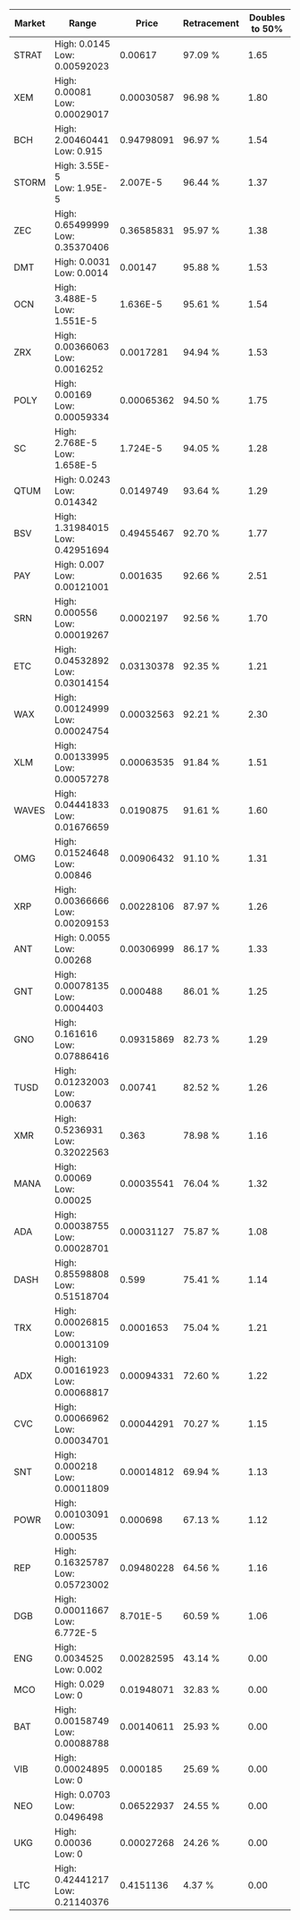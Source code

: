 | Market | Range | Price| Retracement | Doubles to 50% |
| --- | --- | --- | --- | --- |
| STRAT | High: 0.0145<br />Low: 0.00592023 | 0.00617 | 97.09 % | 1.65 |
| XEM | High: 0.00081<br />Low: 0.00029017 | 0.00030587 | 96.98 % | 1.80 |
| BCH | High: 2.00460441<br />Low: 0.915 | 0.94798091 | 96.97 % | 1.54 |
| STORM | High: 3.55E-5<br />Low: 1.95E-5 | 2.007E-5 | 96.44 % | 1.37 |
| ZEC | High: 0.65499999<br />Low: 0.35370406 | 0.36585831 | 95.97 % | 1.38 |
| DMT | High: 0.0031<br />Low: 0.0014 | 0.00147 | 95.88 % | 1.53 |
| OCN | High: 3.488E-5<br />Low: 1.551E-5 | 1.636E-5 | 95.61 % | 1.54 |
| ZRX | High: 0.00366063<br />Low: 0.0016252 | 0.0017281 | 94.94 % | 1.53 |
| POLY | High: 0.00169<br />Low: 0.00059334 | 0.00065362 | 94.50 % | 1.75 |
| SC | High: 2.768E-5<br />Low: 1.658E-5 | 1.724E-5 | 94.05 % | 1.28 |
| QTUM | High: 0.0243<br />Low: 0.014342 | 0.0149749 | 93.64 % | 1.29 |
| BSV | High: 1.31984015<br />Low: 0.42951694 | 0.49455467 | 92.70 % | 1.77 |
| PAY | High: 0.007<br />Low: 0.00121001 | 0.001635 | 92.66 % | 2.51 |
| SRN | High: 0.000556<br />Low: 0.00019267 | 0.0002197 | 92.56 % | 1.70 |
| ETC | High: 0.04532892<br />Low: 0.03014154 | 0.03130378 | 92.35 % | 1.21 |
| WAX | High: 0.00124999<br />Low: 0.00024754 | 0.00032563 | 92.21 % | 2.30 |
| XLM | High: 0.00133995<br />Low: 0.00057278 | 0.00063535 | 91.84 % | 1.51 |
| WAVES | High: 0.04441833<br />Low: 0.01676659 | 0.0190875 | 91.61 % | 1.60 |
| OMG | High: 0.01524648<br />Low: 0.00846 | 0.00906432 | 91.10 % | 1.31 |
| XRP | High: 0.00366666<br />Low: 0.00209153 | 0.00228106 | 87.97 % | 1.26 |
| ANT | High: 0.0055<br />Low: 0.00268 | 0.00306999 | 86.17 % | 1.33 |
| GNT | High: 0.00078135<br />Low: 0.0004403 | 0.000488 | 86.01 % | 1.25 |
| GNO | High: 0.161616<br />Low: 0.07886416 | 0.09315869 | 82.73 % | 1.29 |
| TUSD | High: 0.01232003<br />Low: 0.00637 | 0.00741 | 82.52 % | 1.26 |
| XMR | High: 0.5236931<br />Low: 0.32022563 | 0.363 | 78.98 % | 1.16 |
| MANA | High: 0.00069<br />Low: 0.00025 | 0.00035541 | 76.04 % | 1.32 |
| ADA | High: 0.00038755<br />Low: 0.00028701 | 0.00031127 | 75.87 % | 1.08 |
| DASH | High: 0.85598808<br />Low: 0.51518704 | 0.599 | 75.41 % | 1.14 |
| TRX | High: 0.00026815<br />Low: 0.00013109 | 0.0001653 | 75.04 % | 1.21 |
| ADX | High: 0.00161923<br />Low: 0.00068817 | 0.00094331 | 72.60 % | 1.22 |
| CVC | High: 0.00066962<br />Low: 0.00034701 | 0.00044291 | 70.27 % | 1.15 |
| SNT | High: 0.000218<br />Low: 0.00011809 | 0.00014812 | 69.94 % | 1.13 |
| POWR | High: 0.00103091<br />Low: 0.000535 | 0.000698 | 67.13 % | 1.12 |
| REP | High: 0.16325787<br />Low: 0.05723002 | 0.09480228 | 64.56 % | 1.16 |
| DGB | High: 0.00011667<br />Low: 6.772E-5 | 8.701E-5 | 60.59 % | 1.06 |
| ENG | High: 0.0034525<br />Low: 0.002 | 0.00282595 | 43.14 % | 0.00 |
| MCO | High: 0.029<br />Low: 0 | 0.01948071 | 32.83 % | 0.00 |
| BAT | High: 0.00158749<br />Low: 0.00088788 | 0.00140611 | 25.93 % | 0.00 |
| VIB | High: 0.00024895<br />Low: 0 | 0.000185 | 25.69 % | 0.00 |
| NEO | High: 0.0703<br />Low: 0.0496498 | 0.06522937 | 24.55 % | 0.00 |
| UKG | High: 0.00036<br />Low: 0 | 0.00027268 | 24.26 % | 0.00 |
| LTC | High: 0.42441217<br />Low: 0.21140376 | 0.4151136 | 4.37 % | 0.00 |
